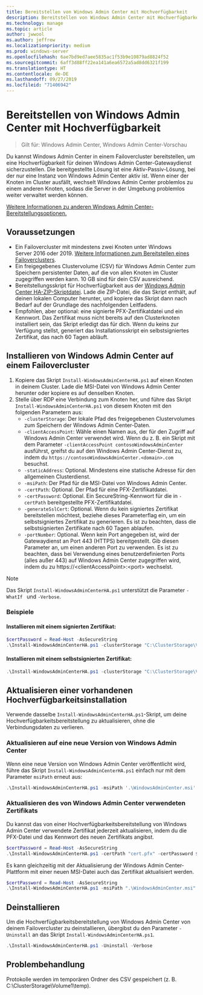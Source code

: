 ```yaml
---
title: Bereitstellen von Windows Admin Center mit Hochverfügbarkeit
description: Bereitstellen von Windows Admin Center mit Hochverfügbarkeit (Projekt Honolulu)
ms.technology: manage
ms.topic: article
author: jwwool
ms.author: jeffrew
ms.localizationpriority: medium
ms.prod: windows-server
ms.openlocfilehash: 6ae7bd9ed7aee5835ac1f53b9e10879ad8824f52
ms.sourcegitcommit: 6aff3d88ff22ea141a6ea6572a5ad8dd6321f199
ms.translationtype: HT
ms.contentlocale: de-DE
ms.lasthandoff: 09/27/2019
ms.locfileid: "71406942"
---
```

# <a name="deploy-windows-admin-center-with-high-availability"></a>Bereitstellen von Windows Admin Center mit Hochverfügbarkeit

>Gilt für: Windows Admin Center, Windows Admin Center-Vorschau

Du kannst Windows Admin Center in einem Failovercluster bereitstellen, um eine Hochverfügbarkeit für deinen Windows Admin Center-Gatewaydienst sicherzustellen. Die bereitgestellte Lösung ist eine Aktiv-Passiv-Lösung, bei der nur eine Instanz von Windows Admin Center aktiv ist. Wenn einer der Knoten im Cluster ausfällt, wechselt Windows Admin Center problemlos zu einem anderen Knoten, sodass die Server in der Umgebung problemlos weiter verwaltet werden können. 

[Weitere Informationen zu anderen Windows Admin Center-Bereitstellungsoptionen.](../plan/installation-options.md)

## <a name="prerequisites"></a>Voraussetzungen

- Ein Failovercluster mit mindestens zwei Knoten unter Windows Server 2016 oder 2019. [Weitere Informationen zum Bereitstellen eines Failoverclusters](../../../failover-clustering/failover-clustering-overview.md).
- Ein freigegebenes Clustervolume (CSV) für Windows Admin Center zum Speichern persistenter Daten, auf die von allen Knoten im Cluster zugegriffen werden kann. 10 GB sind für dein CSV ausreichend.
- Bereitstellungsskript für Hochverfügbarkeit aus der [Windows Admin Center HA-ZIP-Skriptdatei](https://aka.ms/WACHAScript). Lade die ZIP-Datei, die das Skript enthält, auf deinen lokalen Computer herunter, und kopiere das Skript dann nach Bedarf auf der Grundlage des nachfolgenden Leitfadens.
- Empfohlen, aber optional: eine signierte PFX-Zertifikatdatei und ein Kennwort. Das Zertifikat muss nicht bereits auf den Clusterknoten installiert sein, das Skript erledigt das für dich. Wenn du keins zur Verfügung stellst, generiert das Installationsskript ein selbstsigniertes Zertifikat, das nach 60 Tagen abläuft.

## <a name="install-windows-admin-center-on-a-failover-cluster"></a>Installieren von Windows Admin Center auf einem Failovercluster

1. Kopiere das Skript ```Install-WindowsAdminCenterHA.ps1``` auf einen Knoten in deinem Cluster. Lade die MSI-Datei von Windows Admin Center herunter oder kopiere es auf denselben Knoten.
2. Stelle über RDP eine Verbindung zum Knoten her, und führe das Skript ```Install-WindowsAdminCenterHA.ps1``` von diesem Knoten mit den folgenden Parametern aus:
    - `-clusterStorage`: Der lokale Pfad des freigegebenen Clustervolumes zum Speichern der Windows Admin Center-Daten.
    - `-clientAccessPoint`: Wähle einen Namen aus, der für den Zugriff auf Windows Admin Center verwendet wird. Wenn du z. B. ein Skript mit dem Parameter `-clientAccessPoint contosoWindowsAdminCenter` ausführst, greifst du auf den Windows Admin Center-Dienst zu, indem du `https://contosoWindowsAdminCenter.<domain>.com` besuchst.
    - `-staticAddress`: Optional. Mindestens eine statische Adresse für den allgemeinen Clusterdienst. 
    - `-msiPath`: Der Pfad für die MSI-Datei von Windows Admin Center.
    - `-certPath`: Optional. Der Pfad für eine PFX-Zertifikatdatei.
    - `-certPassword`: Optional. Ein SecureString-Kennwort für die in `-certPath` bereitgestellte PFX-Zertifikatdatei.
    - `-generateSslCert`: Optional. Wenn du kein signiertes Zertifikat bereitstellen möchtest, beziehe dieses Parameterflag ein, um ein selbstsigniertes Zertifikat zu generieren. Es ist zu beachten, dass die selbstsignierten Zertifikate nach 60 Tagen ablaufen.
    - `-portNumber`: Optional. Wenn kein Port angegeben ist, wird der Gatewaydienst an Port 443 (HTTPS) bereitgestellt. Gib diesen Parameter an, um einen anderen Port zu verwenden. Es ist zu beachten, dass bei Verwendung eines benutzerdefinierten Ports (alles außer 443) auf Windows Admin Center zugegriffen wird, indem du zu https://\<clientAccessPoint\>:\<port\> wechselst.

> [!NOTE]
> Das Skript ```Install-WindowsAdminCenterHA.ps1``` unterstützt die Parameter ```-WhatIf ``` und ```-Verbose```.

### <a name="examples"></a>Beispiele

#### <a name="install-with-a-signed-certificate"></a>Installieren mit einem signierten Zertifikat:

```powershell
$certPassword = Read-Host -AsSecureString
.\Install-WindowsAdminCenterHA.ps1 -clusterStorage "C:\ClusterStorage\Volume1" -clientAccessPoint "contoso-ha-gateway" -msiPath ".\WindowsAdminCenter.msi" -certPath "cert.pfx" -certPassword $certPassword -Verbose
```

#### <a name="install-with-a-self-signed-certificate"></a>Installieren mit einem selbstsignierten Zertifikat:

```powershell
.\Install-WindowsAdminCenterHA.ps1 -clusterStorage "C:\ClusterStorage\Volume1" -clientAccessPoint "contoso-ha-gateway" -msiPath ".\WindowsAdminCenter.msi" -generateSslCert -Verbose
```

## <a name="update-an-existing-high-availability-installation"></a>Aktualisieren einer vorhandenen Hochverfügbarkeitsinstallation

Verwende dasselbe ```Install-WindowsAdminCenterHA.ps1```-Skript, um deine Hochverfügbarkeitsbereitstellung zu aktualisieren, ohne die Verbindungsdaten zu verlieren.

### <a name="update-to-a-new-version-of-windows-admin-center"></a>Aktualisieren auf eine neue Version von Windows Admin Center

Wenn eine neue Version von Windows Admin Center veröffentlicht wird, führe das Skript ```Install-WindowsAdminCenterHA.ps1``` einfach nur mit dem Parameter ```msiPath``` erneut aus:

```powershell
.\Install-WindowsAdminCenterHA.ps1 -msiPath '.\WindowsAdminCenter.msi' -Verbose
```

### <a name="update-the-certificate-used-by-windows-admin-center"></a>Aktualisieren des von Windows Admin Center verwendeten Zertifikats

Du kannst das von einer Hochverfügbarkeitsbereitstellung von Windows Admin Center verwendete Zertifikat jederzeit aktualisieren, indem du die PFX-Datei und das Kennwort des neuen Zertifikats angibst.

```powershell
$certPassword = Read-Host -AsSecureString
.\Install-WindowsAdminCenterHA.ps1 -certPath "cert.pfx" -certPassword $certPassword -Verbose
```

Es kann gleichzeitig mit der Aktualisierung der Windows Admin Center-Plattform mit einer neuen MSI-Datei auch das Zertifikat aktualisiert werden.

```powershell
$certPassword = Read-Host -AsSecureString
.\Install-WindowsAdminCenterHA.ps1 -msiPath ".\WindowsAdminCenter.msi" -certPath "cert.pfx" -certPassword $certPassword -Verbose
``` 

## <a name="uninstall"></a>Deinstallieren

Um die Hochverfügbarkeitsbereitstellung von Windows Admin Center von deinem Failovercluster zu deinstallieren, übergibst du den Parameter ```-Uninstall``` an das Skript ```Install-WindowsAdminCenterHA.ps1```.

```powershell
.\Install-WindowsAdminCenterHA.ps1 -Uninstall -Verbose
```

## <a name="troubleshooting"></a>Problembehandlung

Protokolle werden im temporären Ordner des CSV gespeichert (z. B. C:\ClusterStorage\Volume1\temp).